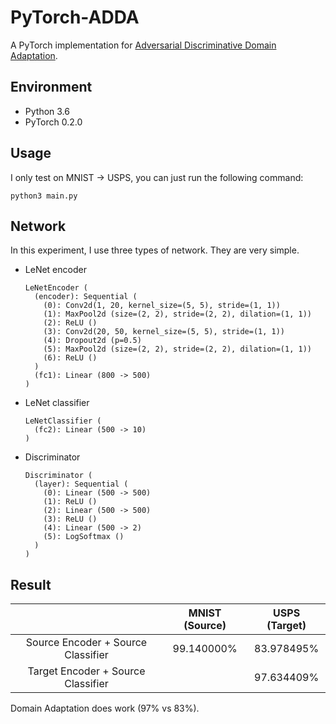 # PyTorch-ADDA
A PyTorch implementation for [Adversarial Discriminative Domain Adaptation](https://arxiv.org/abs/1702.05464).

## Environment
- Python 3.6
- PyTorch 0.2.0

## Usage

I only test on MNIST -> USPS, you can just run the following command:

```shell
python3 main.py
```

## Network

In this experiment, I use three types of network. They are very simple.

- LeNet encoder

  ```
  LeNetEncoder (
    (encoder): Sequential (
      (0): Conv2d(1, 20, kernel_size=(5, 5), stride=(1, 1))
      (1): MaxPool2d (size=(2, 2), stride=(2, 2), dilation=(1, 1))
      (2): ReLU ()
      (3): Conv2d(20, 50, kernel_size=(5, 5), stride=(1, 1))
      (4): Dropout2d (p=0.5)
      (5): MaxPool2d (size=(2, 2), stride=(2, 2), dilation=(1, 1))
      (6): ReLU ()
    )
    (fc1): Linear (800 -> 500)
  )
  ```

- LeNet classifier

  ```
  LeNetClassifier (
    (fc2): Linear (500 -> 10)
  )
  ```

- Discriminator

  ```
  Discriminator (
    (layer): Sequential (
      (0): Linear (500 -> 500)
      (1): ReLU ()
      (2): Linear (500 -> 500)
      (3): ReLU ()
      (4): Linear (500 -> 2)
      (5): LogSoftmax ()
    )
  )
  ```

## Result

|                                    | MNIST (Source) | USPS (Target) |
| :--------------------------------: | :------------: | :-----------: |
| Source Encoder + Source Classifier |   99.140000%   |  83.978495%   |
| Target Encoder + Source Classifier |                |  97.634409%   |

Domain Adaptation does work (97% vs 83%).